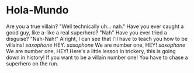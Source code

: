 # Hola-Mundo
Are you a true villain? "Well technically uh... nah." Have you ever caught a good guy, like a-like a real superhero? "Nah" Have you ever tried a disguise? "Nah-Nah!" Alright, I can see that I'll have to teach you how to be villains! *saxophone* HEY. *saxophone* We are number one, HEY! *saxophone* We are number one, HEY!
  Here's a little lesson in trickery, this is going down in history! If you want to be a villain number one! You have to chase a superhero on the run.
